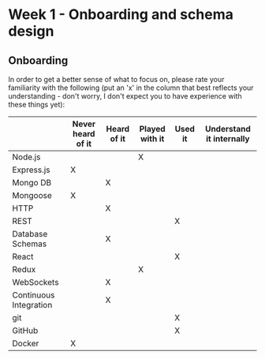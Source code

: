 # Week 1 - Onboarding and schema design

## Onboarding

In order to get a better sense of what to focus on, please rate your
familiarity with the following (put an 'x' in the column that best reflects
your understanding - don't worry, I don't expect you to have experience with
these things yet):

|                        | Never heard of it | Heard of it | Played with it | Used it | Understand it internally |
| ---------------------- | ----------------- | ----------- | -------------- | ------- | ------------------------ |
| Node.js                |                   |             |        X        |         |                          |
| Express.js             |      X             |             |                |         |                          |
| Mongo DB               |                   |        X     |                |         |                          |
| Mongoose               |         X          |             |                |         |                          |
| HTTP                   |                   |    X         |                |         |                          |
| REST                   |                   |             |                |               X    |                          |
| Database Schemas       |                   |     X        |                |         |                          |
| React                  |                   |             |                |                 X     |                          |
| Redux                  |                   |             |         X       |         |                          |
| WebSockets             |                   |      X       |                |         |                          |
| Continuous Integration |                   |     X        |                |         |                          |
| git                    |                   |             |                |     X    |                          |
| GitHub                 |                   |             |                |     X    |                          |
| Docker                 |           X        |             |                |         |                          |
